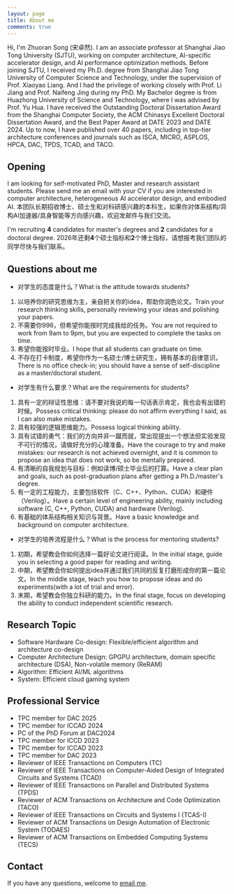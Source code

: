 ```yaml
---
layout: page
title: About me
comments: true
---
```


Hi, I'm Zhuoran Song (宋卓然). I am an associate professor at Shanghai Jiao Tong University (SJTU), working on computer architecture, AI-specific accelerator design, and AI performance optimization methods. Before joining SJTU, I received my Ph.D. degree from Shanghai Jiao Tong University of Computer Science and Technology, under the supervision of Prof. Xiaoyao Liang. And I had the privilege of working closely with Prof. Li Jiang and Prof. Naifeng Jing during my PhD. My Bachelor degree is from Huazhong University of Science and Technology, where I was advised by Prof. Yu Hua. I have received the Outstanding Doctoral Dissertation Award from the Shanghai Computer Society, the ACM Chinasys Excellent Doctoral Dissertation Award, and the Best Paper Award at DATE 2023 and DATE 2024. Up to now, I have published over 40 papers, including in top-tier architecture conferences and journals such as ISCA, MICRO, ASPLOS, HPCA, DAC, TPDS, TCAD, and TACO.

## Opening
I am looking for self-motivated PhD, Master and research assistant students. Please send me an email with your CV if you are interested in computer architecture, heterogeneous AI accelerator design, and embodied AI.
本团队长期招收博士、硕士生和对科研感兴趣的本科生，如果你对体系结构/异构AI加速器/具身智能等方向感兴趣，欢迎发邮件与我们交流。

I'm recruiting **4** candidates for master's degrees and **2** candidates for a doctoral degree. 2026年还剩**4**个硕士指标和**2**个博士指标，请想报考我们团队的同学尽快与我们联系。

## Questions about me

* 对学生的态度是什么？What is the attitude towards students?
1. 以培养你的研究思维为主，亲自把关你的idea，帮助你润色论文。Train your research thinking skills, personally reviewing your ideas and polishing your papers.
2. 不需要你996，但希望你能按时完成我给的任务。You are not required to work from 9am to 9pm, but you are expected to complete the tasks on time.
3. 希望你能按时毕业。I hope that all students can graduate on time.
4. 不存在打卡制度，希望你作为一名硕士/博士研究生，拥有基本的自律意识。There is no office check-in; you should have a sense of self-discipline as a master/doctoral student.

* 对学生有什么要求？What are the requirements for students?
1. 具有一定的辩证性思维：请不要对我说的每一句话表示肯定，我也会有出错的时候。Possess critical thinking: please do not affirm everything I said, as I can also make mistakes.
2. 具有较强的逻辑思维能力。Possess logical thinking ability.
3. 具有试错的勇气：我们的方向并非一蹴而就，常出现提出一个想法但实验发现不可行的情况，请做好充分的心理准备。Have the courage to try and make mistakes: our research is not achieved overnight, and it is common to propose an idea that does not work, so be mentally prepared.
4. 有清晰的自我规划与目标：例如读博/硕士毕业后的打算。Have a clear plan and goals, such as post-graduation plans after getting a Ph.D./master's degree.
5. 有一定的工程能力，主要包括软件（C、C++、Python、CUDA）和硬件（Verilog）。Have a certain level of engineering ability, mainly including software (C, C++, Python, CUDA) and hardware (Verilog).
6. 有基础的体系结构相关知识与背景。Have a basic knowledge and background on computer architecture.

* 对学生的培养流程是什么？What is the process for mentoring students?
1. 初期，希望教会你如何选择一篇好论文进行阅读。In the initial stage, guide you in selecting a good paper for reading and writing.
2. 中期，希望教会你如何提出idea并通过我们共同的反复打磨形成你的第一篇论文。In the middle stage, teach you how to propose ideas and do experiments(with a lot of trial and error).
3. 末期，希望教会你独立科研的能力。In the final stage, focus on developing the ability to conduct independent scientific research.


## Research Topic

* Software Hardware Co-design: Flexible/efficient algorithm and architecture co-design
* Computer Architecture Design: GPGPU architecture, domain specific architecture (DSA), Non-volatile memory (ReRAM)
* Algorithm: Efficient AI/ML algorithms
* System: Efficient cloud gaming system


## Professional Service

* TPC member for DAC 2025
* TPC member for ICCAD 2024
* PC of the PhD Forum at DAC2024
* TPC member for ICCD 2023
* TPC member for ICCAD 2023
* TPC member for DAC 2023
* Reviewer of IEEE Transactions on Computers (TC)
* Reviewer of IEEE Transactions on Computer-Aided Design of Integrated Circuits and Systems (TCAD)
* Reviewer of IEEE Transactions on Parallel and Distributed Systems (TPDS)
* Reviewer of ACM Transactions on Architecture and Code Optimization (TACO)
* Reviewer of IEEE Transactions on Circuits and Systems I (TCAS-I)
* Reviewer of ACM Transactions on Design Automation of Electronic System (TODAES)
* Reviewer of ACM Transactions on Embedded Computing Systems (TECS)
  

## Contact

If you have any questions, welcome to [email me](mailto:songzhuoran@sjtu.edu.cn).

